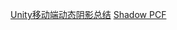 [Unity移动端动态阴影总结](https://blog.uwa4d.com/archives/sparkle_shadow.html)
[Shadow PCF](http://www.ownself.org/blog/2010/percentage-closer-filtering.html)